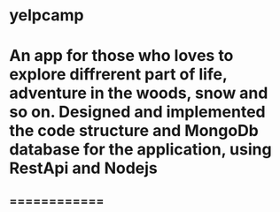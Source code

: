# yelpcamp
An app for those who loves to explore diffrerent part of life, adventure in the woods, snow and so on.
Designed and implemented the code structure and MongoDb database for the application, using RestApi and Nodejs
============
============
-----------
